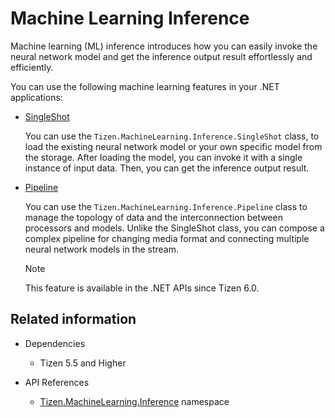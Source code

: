 # Machine Learning Inference

Machine learning (ML) inference introduces how you can easily invoke the neural network model and get the inference output result effortlessly and efficiently.

You can use the following machine learning features in your .NET applications:

- [SingleShot](singleshot.md)

  You can use the `Tizen.MachineLearning.Inference.SingleShot` class, to load the existing neural network model or your own specific model from the storage.
  After loading the model, you can invoke it with a single instance of input data. Then, you can get the inference output result.

- [Pipeline](pipeline.md)

  You can use the `Tizen.MachineLearning.Inference.Pipeline` class to manage the topology of data and the interconnection between processors and models.
  Unlike the SingleShot class, you can compose a complex pipeline for changing media format and connecting multiple neural network models in the stream.

  > [!NOTE]
  > This feature is available in the .NET APIs since Tizen 6.0.

## Related information
- Dependencies
  - Tizen 5.5 and Higher

- API References
  - [Tizen.MachineLearning.Inference](/application/dotnet/api/TizenFX/latest/api/Tizen.MachineLearning.Inference.html) namespace
